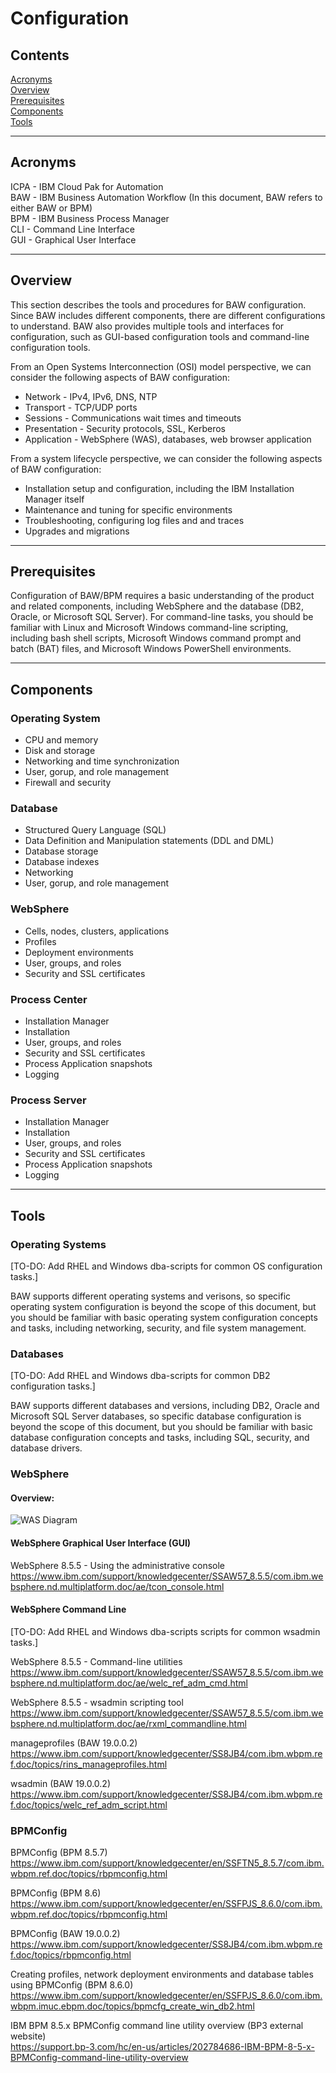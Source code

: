 # Configuration

## Contents
<a href="#acronyms">Acronyms</a>  
<a href="#overview">Overview</a>  
<a href="#prerequisites">Prerequisites</a>  
<a href="#components">Components</a>  
<a href="#tools">Tools</a>  

---

<a name="acronyms" style="display:block;position:relative;top:-4em;visibility:hidden;"></a>
## Acronyms
ICPA - IBM Cloud Pak for Automation  
BAW - IBM Business Automation Workflow (In this document, BAW refers to either BAW or BPM)  
BPM - IBM Business Process Manager  
CLI - Command Line Interface  
GUI - Graphical User Interface

---

<a name="overview" style="display:block;position:relative;top:-4em;visibility:hidden;"></a>
## Overview
This section describes the tools and procedures for BAW configuration. Since BAW includes different components, there are different configurations to understand. BAW also provides multiple tools and interfaces for configuration, such as GUI-based configuration tools and command-line configuration tools.

From an Open Systems Interconnection (OSI) model perspective, we can consider the following aspects of BAW configuration:
* Network - IPv4, IPv6, DNS, NTP
* Transport - TCP/UDP ports
* Sessions - Communications wait times and timeouts
* Presentation - Security protocols, SSL, Kerberos
* Application - WebSphere (WAS), databases, web browser application

From a system lifecycle perspective, we can consider the following aspects of BAW configuration:
* Installation setup and configuration, including the IBM Installation Manager itself
* Maintenance and tuning for specific environments
* Troubleshooting, configuring log files and and traces
* Upgrades and migrations

---

<a name="prerequisites" style="display:block;position:relative;top:-4em;visibility:hidden;"></a>
## Prerequisites

Configuration of BAW/BPM requires a basic understanding of the product and related components, including WebSphere and the database (DB2, Oracle, or Microsoft SQL Server). For command-line tasks, you should be familiar with Linux and Microsoft Windows command-line scripting, including bash shell scripts, Microsoft Windows command prompt and batch (BAT) files, and Microsoft Windows PowerShell environments.

---

<a name="components" style="display:block;position:relative;top:-4em;visibility:hidden;"></a>
## Components

### Operating System
* CPU and memory
* Disk and storage
* Networking and time synchronization
* User, gorup, and role management
* Firewall and security

### Database
* Structured Query Language (SQL)
* Data Definition and Manipulation statements (DDL and DML)
* Database storage
* Database indexes
* Networking
* User, gorup, and role management

### WebSphere
* Cells, nodes, clusters, applications
* Profiles
* Deployment environments
* User, groups, and roles
* Security and SSL certificates

### Process Center
* Installation Manager
* Installation
* User, groups, and roles
* Security and SSL certificates
* Process Application snapshots
* Logging

### Process Server
* Installation Manager
* Installation
* User, groups, and roles
* Security and SSL certificates
* Process Application snapshots
* Logging

---

<a name="tools" style="display:block;position:relative;top:-4em;visibility:hidden;"></a>
## Tools

### Operating Systems

[TO-DO: Add RHEL and Windows dba-scripts for common OS configuration tasks.]

BAW supports different operating systems and verisons, so specific operating system configuration is beyond the scope of this document, but you should be familiar with basic operating system configuration concepts and tasks, including networking, security, and file system management.

### Databases

[TO-DO: Add RHEL and Windows dba-scripts for common DB2 configuration tasks.]

BAW supports different databases and versions, including DB2, Oracle and Microsoft SQL Server databases, so specific database configuration is beyond the scope of this document, but you should be familiar with basic database configuration concepts and tasks, including SQL, security, and database drivers.

### WebSphere

#### Overview:  

![WAS Diagram](https://media.github.ibm.com/user/17148/files/59042700-f013-11e9-9561-f26a6572dcd1)

#### WebSphere Graphical User Interface (GUI)  

WebSphere 8.5.5 - Using the administrative console  
https://www.ibm.com/support/knowledgecenter/SSAW57_8.5.5/com.ibm.websphere.nd.multiplatform.doc/ae/tcon_console.html

#### WebSphere Command Line

[TO-DO: Add RHEL and Windows dba-scripts scripts for common wsadmin tasks.]

WebSphere 8.5.5 - Command-line utilities  
https://www.ibm.com/support/knowledgecenter/SSAW57_8.5.5/com.ibm.websphere.nd.multiplatform.doc/ae/welc_ref_adm_cmd.html

WebSphere 8.5.5 - wsadmin scripting tool  
https://www.ibm.com/support/knowledgecenter/SSAW57_8.5.5/com.ibm.websphere.nd.multiplatform.doc/ae/rxml_commandline.html

manageprofiles (BAW 19.0.0.2)  
https://www.ibm.com/support/knowledgecenter/SS8JB4/com.ibm.wbpm.ref.doc/topics/rins_manageprofiles.html

wsadmin (BAW 19.0.0.2)  
https://www.ibm.com/support/knowledgecenter/SS8JB4/com.ibm.wbpm.ref.doc/topics/welc_ref_adm_script.html

### BPMConfig

BPMConfig (BPM 8.5.7)  
https://www.ibm.com/support/knowledgecenter/en/SSFTN5_8.5.7/com.ibm.wbpm.ref.doc/topics/rbpmconfig.html

BPMConfig (BPM 8.6)  
https://www.ibm.com/support/knowledgecenter/en/SSFPJS_8.6.0/com.ibm.wbpm.ref.doc/topics/rbpmconfig.html

BPMConfig (BAW 19.0.0.2)  
https://www.ibm.com/support/knowledgecenter/SS8JB4/com.ibm.wbpm.ref.doc/topics/rbpmconfig.html

Creating profiles, network deployment environments and database tables using BPMConfig (BPM 8.6.0)  
https://www.ibm.com/support/knowledgecenter/en/SSFPJS_8.6.0/com.ibm.wbpm.imuc.ebpm.doc/topics/bpmcfg_create_win_db2.html

IBM BPM 8.5.x BPMConfig command line utility overview (BP3 external website)  
https://support.bp-3.com/hc/en-us/articles/202784686-IBM-BPM-8-5-x-BPMConfig-command-line-utility-overview
